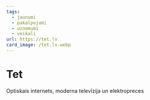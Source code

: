 ```yaml
---
tags:
  - jaunumi
  - pakalpojumi
  - uznemumi
  - veikali
url: https://tet.lv
card_image: /tet.lv.webp
---
```


# Tet

Optiskais internets, moderna televīzija un elektropreces
